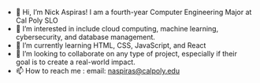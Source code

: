 - 👋 Hi, I’m Nick Aspiras! I am a fourth-year Computer Engineering Major at Cal Poly SLO
- 👀 I’m interested in include cloud computing, machine learning, cybersecurity, and database management.
- 🌱 I’m currently learning HTML, CSS, JavaScript, and React
- 💞️ I’m looking to collaborate on any type of project, especially if their goal is to create a real-world impact.
- 📫 How to reach me : email: naspiras@calpoly.edu
